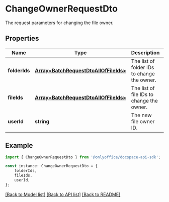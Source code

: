 # ChangeOwnerRequestDto

The request parameters for changing the file owner.

## Properties

Name | Type | Description | Notes
------------ | ------------- | ------------- | -------------
**folderIds** | [**Array&lt;BatchRequestDtoAllOfFileIds&gt;**](BatchRequestDtoAllOfFileIds.md) | The list of folder IDs to change the owner. | [optional] [default to undefined]
**fileIds** | [**Array&lt;BatchRequestDtoAllOfFileIds&gt;**](BatchRequestDtoAllOfFileIds.md) | The list of file IDs to change the owner. | [optional] [default to undefined]
**userId** | **string** | The new file owner ID. | [default to undefined]

## Example

```typescript
import { ChangeOwnerRequestDto } from '@onlyoffice/docspace-api-sdk';

const instance: ChangeOwnerRequestDto = {
    folderIds,
    fileIds,
    userId,
};
```

[[Back to Model list]](../README.md#documentation-for-models) [[Back to API list]](../README.md#documentation-for-api-endpoints) [[Back to README]](../README.md)
